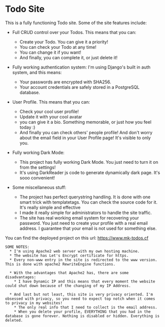# Todo Site
This is a fully functioning Todo site. Some of the site features include: 
* Full CRUD control over your Todos. This means that you can:
  * Create your Todo. You can give it a priority!
  * You can check your Todo at any time!
  * You can change it if you want!
  * And finally, you can complete it, or just delete it!

* Fully working authentication system: I'm using Django's built in auth system, and this means:
  * Your passwords are encrypted with SHA256.
  * Your account credentials are safely stored in a PostgreSQL database.
  
* User Profile. This means that you can:
  * Check your cool user profile!
  * Update it with your cool avatar
  * you can give it a bio. Something memorable, or just how you feel today :)
  * And finally you can check others' people profile! And don't worry about the email field in your User Profile page! It's visible to only you.

* Fully working Dark Mode:
  * This project has fully working Dark Mode. You just need to turn it on from the settings!
  * It's using DarkReader js code to generate dynamically dark page. It's sooo convenient!

* Some miscellaneous stuff:
  * The project has perfect querystring handling. It is done with one smart trick with templatetags. You can check the source code for it. It's really simple and         effective
  * I made it really simple for administrators to handle the site traffic.
  * The site has real working email system for recovering your password. You just need to create your profile with a real email address. I guarantee that your email       is not used for something else.

You can find the deployed project on this url: https://www.mk-todos.cf

```
SOME NOTES:
  * I'm using Apache2 web server with my own hosting machine.
  * The website has Let's Encrypt certificate for https.
  * Every non-www entry in the site is redirected to the www version. This is done with apache2 RewriteEngine functions.
  
  * With the advantages that Apache2 has, there are some disadvantages:
    * I have Dynamic IP and this means that every moment the website could shut down because of the changing of my IP Address.
    
  * And last but not least, this site is very privacy oriented. I'm obsessed with privacy, so you need to expect top notch when it comes to privacy in my websites! 
    * The only real info that I need to collect is the email address.
    * When you delete your profile, EVERYTHING that you had in the database is gone forever. Nothing is disabled or hidden. Everything is deleted.
```
